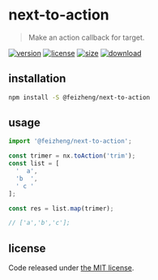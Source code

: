 # next-to-action
> Make an action callback for target.

[![version][version-image]][version-url]
[![license][license-image]][license-url]
[![size][size-image]][size-url]
[![download][download-image]][download-url]

## installation
```bash
npm install -S @feizheng/next-to-action
```

## usage
```js
import '@feizheng/next-to-action';

const trimer = nx.toAction('trim');
const list = [
  '  a',
  'b  ',
  ' c '
];

const res = list.map(trimer);

// ['a','b','c'];
```

## license
Code released under [the MIT license](https://github.com/afeiship/next-to-action/blob/master/LICENSE.txt).

[version-image]: https://img.shields.io/npm/v/@feizheng/next-to-action
[version-url]: https://npmjs.org/package/@feizheng/next-to-action

[license-image]: https://img.shields.io/npm/l/@feizheng/next-to-action
[license-url]: https://github.com/afeiship/next-to-action/blob/master/LICENSE.txt

[size-image]: https://img.shields.io/bundlephobia/minzip/@feizheng/next-to-action
[size-url]: https://github.com/afeiship/next-to-action/blob/master/dist/next-to-action.min.js

[download-image]: https://img.shields.io/npm/dw/@feizheng/next-to-action
[download-url]: https://www.npmjs.com/package/@feizheng/next-to-action
